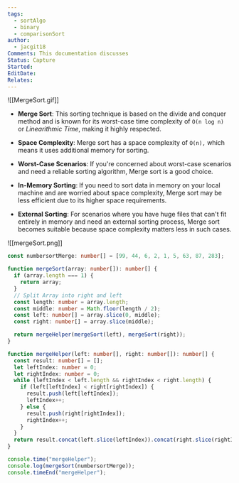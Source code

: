 ```yaml
---
tags:
  - sortAlgo
  - binary
  - comparisonSort
author:
  - jacgit18
Comments: This documentation discusses
Status: Capture
Started: 
EditDate: 
Relates:
---
```

![[MergeSort.gif]]


- **Merge Sort**: This sorting technique is based on the divide and conquer method and is known for its worst-case time complexity of `Ο(n log n)` or *Linearithmic Time*, making it highly respected.

- **Space Complexity**: Merge sort has a space complexity of `O(n),` which means it uses additional memory for sorting.

- **Worst-Case Scenarios**: If you're concerned about worst-case scenarios and need a reliable sorting algorithm, Merge sort is a good choice.

- **In-Memory Sorting**: If you need to sort data in memory on your local machine and are worried about space complexity, Merge sort may be less efficient due to its higher space requirements.

- **External Sorting**: For scenarios where you have huge files that can't fit entirely in memory and need an external sorting process, Merge sort becomes suitable because space complexity matters less in such cases.


![[mergeSort.png]]



```typescript
const numbersortMerge: number[] = [99, 44, 6, 2, 1, 5, 63, 87, 283];

function mergeSort(array: number[]): number[] {
  if (array.length === 1) {
    return array;
  }
  // Split Array into right and left
  const length: number = array.length;
  const middle: number = Math.floor(length / 2);
  const left: number[] = array.slice(0, middle);
  const right: number[] = array.slice(middle);

  return mergeHelper(mergeSort(left), mergeSort(right));
}

function mergeHelper(left: number[], right: number[]): number[] {
  const result: number[] = [];
  let leftIndex: number = 0;
  let rightIndex: number = 0;
  while (leftIndex < left.length && rightIndex < right.length) {
    if (left[leftIndex] < right[rightIndex]) {
      result.push(left[leftIndex]);
      leftIndex++;
    } else {
      result.push(right[rightIndex]);
      rightIndex++;
    }
  }
  return result.concat(left.slice(leftIndex)).concat(right.slice(rightIndex));
}

console.time("mergeHelper");
console.log(mergeSort(numbersortMerge));
console.timeEnd("mergeHelper");
```

